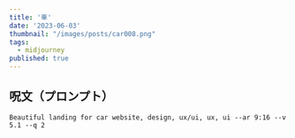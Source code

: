 ```yaml
---
title: '車'
date: '2023-06-03'
thumbnail: "/images/posts/car008.png"
tags:
  - midjourney
published: true
---
```


## 呪文（プロンプト）
```
Beautiful landing for car website, design, ux/ui, ux, ui --ar 9:16 --v 5.1 --q 2
```